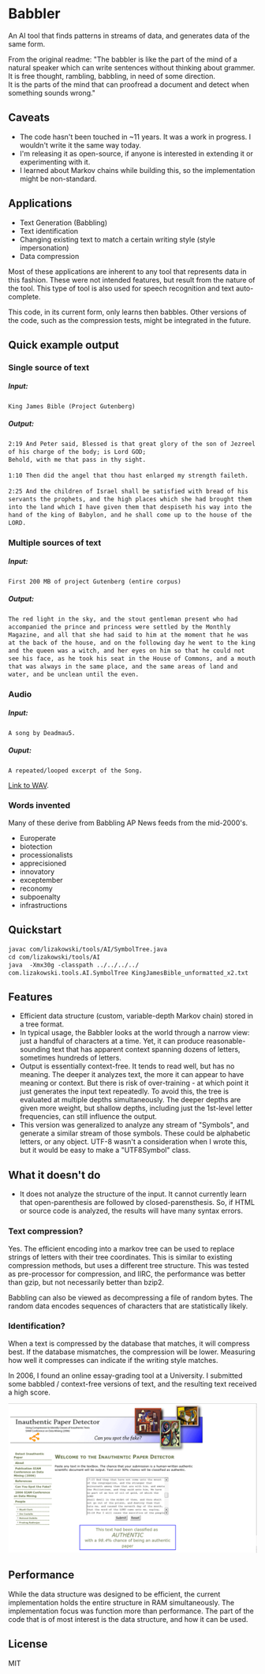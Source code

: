 # Babbler
An AI tool that finds patterns in streams of data, and generates data of the same form.

From the original readme:
"The babbler is like the part of the mind of a natural speaker which can write sentences without 
thinking about grammer.  It is free thought, rambling, babbling, in need of some direction.  
It is the parts of the mind that can proofread a document and detect when something sounds wrong."

## Caveats
* The code hasn't been touched in ~11 years.  It was a work in progress.  I wouldn't write it the same way today.
* I'm releasing it as open-source, if anyone is interested in extending it or experimenting with it.  
* I learned about Markov chains while building this, so the implementation might be non-standard.

## Applications
* Text Generation (Babbling)
* Text identification
* Changing existing text to match a certain writing style (style impersonation)
* Data compression

Most of these applications are inherent to any tool that represents data in this fashion.  These were not intended features, but result from the nature of the tool. This type of tool is also used for speech recognition and text auto-complete.  

This code, in its current form, only learns then babbles.  Other versions of the code, such as the compression tests, might be integrated in the future.

## Quick example output

### Single source of text
##### Input:  
	King James Bible (Project Gutenberg)
##### Output:  
```
2:19 And Peter said, Blessed is that great glory of the son of Jezreel of his charge of the body; is Lord GOD;
Behold, with me that pass in thy sight.

1:10 Then did the angel that thou hast enlarged my strength faileth.

2:25 And the children of Israel shall be satisfied with bread of his servants the prophets, and the high places which she had brought them into the land which I have given them that despiseth his way into the hand of the king of Babylon, and he shall come up to the house of the LORD.
```

### Multiple sources of text
##### Input:  
	First 200 MB of project Gutenberg (entire corpus)
##### Output:  
```
The red light in the sky, and the stout gentleman present who had accompanied the prince and princess were settled by the Monthly Magazine, and all that she had said to him at the moment that he was at the back of the house, and on the following day he went to the king and the queen was a witch, and her eyes on him so that he could not see his face, as he took his seat in the House of Commons, and a mouth that was always in the same place, and the same areas of land and water, and be unclean until the even.
```

### Audio
##### Input: 
	A song by Deadmau5.
##### Ouput: 
	A repeated/looped excerpt of the Song.
<a href="com/lizakowski/tools/AI/output/Remote_Deadmau5.8khz.8bitsigned.withwhitenoise.x18.raw.wav">Link to WAV</a>.

### Words invented
Many of these derive from Babbling AP News feeds from the mid-2000's. 
* Europerate
* biotection
* processionalists
* apprecisioned
* innovatory
* exceptember
* reconomy
* subpoenalty
* infrastructions

## Quickstart
```
javac com/lizakowski/tools/AI/SymbolTree.java
cd com/lizakowski/tools/AI 
java  -Xmx30g -classpath ../../../../ com.lizakowski.tools.AI.SymbolTree KingJamesBible_unformatted_x2.txt
```

## Features
* Efficient data structure (custom, variable-depth Markov chain) stored in a tree format.  
* In typical usage, the Babbler looks at the world through a narrow view: just a handful of characters at a time.  Yet, it can produce reasonable-sounding text that has apparent context spanning dozens of letters, sometimes hundreds of letters.
* Output is essentially context-free.  It tends to read well, but has no meaning.  The deeper it analyzes text, the more it can appear to have meaning or context.  But there is risk of over-training - at which point it just generates the input text repeatedly.  To avoid this, the tree is evaluated at multiple depths simultaneously.  The deeper depths are given more weight, but shallow depths, including just the 1st-level letter frequencies, can still influence the output.  
* This version was generalized to analyze any stream of "Symbols", and generate a similar stream of those symbols.  These could be alphabetic letters, or any object.  UTF-8 wasn't a consideration when I wrote this, but it would be easy to make a "UTF8Symbol" class.


## What it doesn't do
* It does not analyze the structure of the input.  It cannot currently learn that open-parenthesis are followed by closed-parensthesis. So, if HTML or source code is analyzed, the results will have many syntax errors.

### Text compression?
Yes. The efficient encoding into a markov tree can be used to replace strings of letters with their tree coordinates.  This is similar to existing compression methods, but uses a different tree structure. This was tested as pre-processor for compression, and IIRC, the performance was better than gzip, but not necessarily better than bzip2.

Babbling can also be viewed as decompressing a file of random bytes.  The random data encodes sequences of characters that are statistically likely.  

### Identification?

When a text is compressed by the database that matches, it will compress best.  If the database mismatches, the compression will be lower.  Measuring how well it compresses can indicate if the writing style matches.

In 2006, I found an online essay-grading tool at a University.  I submitted some babbled / context-free versions of text, and the resulting text received a high score.  

<img src="ScreenshotOfUIndiana98PercentAuthentic_4_25_06.png">

## Performance
While the data structure was designed to be efficient, the current implementation holds the entire structure in RAM simultaneously.  The implementation focus was function more than performance.  The part of the code that is of most interest is the data structure, and how it can be used.

## License
MIT